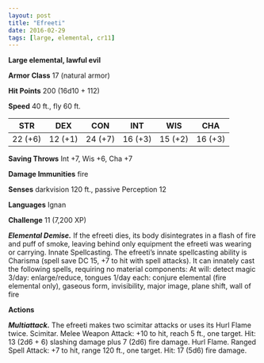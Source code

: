 ```yaml
---
layout: post
title: "Efreeti"
date: 2016-02-29
tags: [large, elemental, cr11]
---
```


**Large elemental, lawful evil**

**Armor Class** 17 (natural armor)

**Hit Points** 200 (16d10 + 112)

**Speed** 40 ft., fly 60 ft.

|   STR   |   DEX   |   CON   |   INT   |   WIS   |   CHA   |
|:-----:|:-----:|:-----:|:-----:|:-----:|:-----:|
| 22 (+6) | 12 (+1) | 24 (+7) | 16 (+3) | 15 (+2) | 16 (+3) |

**Saving Throws** Int +7, Wis +6, Cha +7 

**Damage Immunities** fire 

**Senses** darkvision 120 ft., passive Perception 12 

**Languages** Ignan 

**Challenge** 11 (7,200 XP)

***Elemental Demise.*** If the efreeti dies, its body disintegrates in a flash of fire and puff of smoke, leaving behind only equipment the efreeti was wearing or carrying. Innate Spellcasting. The efreeti’s innate spellcasting ability is Charisma (spell save DC 15, +7 to hit with spell attacks). It can innately cast the following spells, requiring no material components: At will: detect magic 3/day: enlarge/reduce, tongues 1/day each: conjure elemental (fire elemental only), gaseous form, invisibility, major image, plane shift, wall of fire 

**Actions** 

***Multiattack.*** The efreeti makes two scimitar attacks or uses its Hurl Flame twice. Scimitar. Melee Weapon Attack: +10 to hit, reach 5 ft., one target. Hit: 13 (2d6 + 6) slashing damage plus 7 (2d6) fire damage. Hurl Flame. Ranged Spell Attack: +7 to hit, range 120 ft., one target. Hit: 17 (5d6) fire damage.